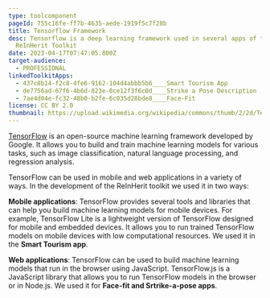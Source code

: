 ```yaml
---
type: toolcomponent
pageId: 755c16fe-ff7b-4635-aede-1919f5c7f28b
title: Tensorflow Framework
desc: Tensorflow is a deep learning framework used in several apps of the
  ReInHerit Toolkit
date: 2023-04-17T07:47:05.800Z
target-audience:
  - PROFESSIONAL
linkedToolkitApps:
  - 437c8b14-f2c8-4fe6-9162-104d4abbb5b6____Smart Tourism App
  - de7756ad-67f6-4b6d-823e-0ce12f3f6c0d____Strike a Pose Description
  - 7ae4d04e-fc32-48b0-b2fe-6c035d28bde8____Face-Fit
license: CC BY 2.0
thumbnail: https://upload.wikimedia.org/wikipedia/commons/thumb/2/2d/Tensorflow_logo.svg/224px-Tensorflow_logo.svg.png
---
```

[TensorFlow](https://www.tensorflow.org) is an open-source machine learning framework developed by Google. It allows you to build and train machine learning models for various tasks, such as image classification, natural language processing, and regression analysis.

TensorFlow can be used in mobile and web applications in a variety of ways. In the development of the ReInHerit toolkit we used it in two ways:

**Mobile applications**: TensorFlow provides several tools and libraries that can help you build machine learning models for mobile devices. For example, TensorFlow Lite is a lightweight version of TensorFlow designed for mobile and embedded devices. It allows you to run trained TensorFlow models on mobile devices with low computational resources. We used it in the **Smart Tourism app**.

**Web applications**: TensorFlow can be used to build machine learning models that run in the browser using JavaScript. TensorFlow.js is a JavaScript library that allows you to run TensorFlow models in the browser or in Node.js. We used it for **Face-fit and Srtrike-a-pose apps**.